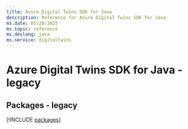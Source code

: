 ```yaml
---
title: Azure Digital Twins SDK for Java
description: Reference for Azure Digital Twins SDK for Java
ms.date: 05/28/2025
ms.topic: reference
ms.devlang: java
ms.service: digitaltwins
---
```

# Azure Digital Twins SDK for Java - legacy
## Packages - legacy
[!INCLUDE [packages](digital-twins-index.md)]
